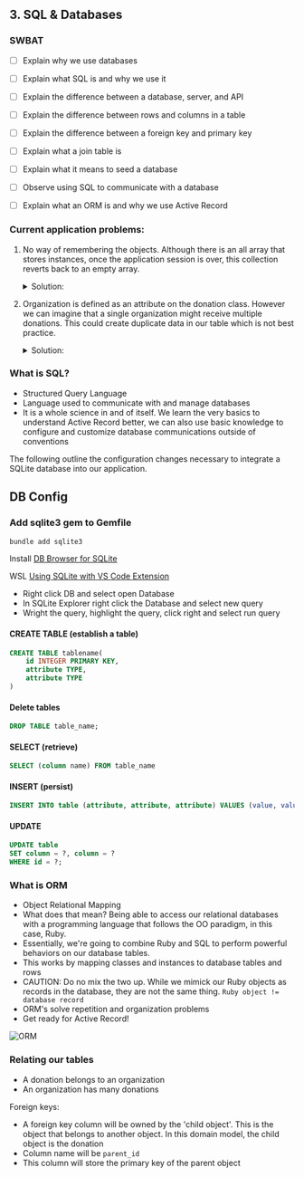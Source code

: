 ## 3. SQL & Databases

### SWBAT

- [ ] Explain why we use databases
- [ ] Explain what SQL is and why we use it
- [ ] Explain the difference between a database, server, and API
- [ ] Explain the difference between rows and columns in a table
- [ ] Explain the difference between a foreign key and primary key
- [ ] Explain what a join table is
- [ ] Explain what it means to seed a database
- [ ] Observe using SQL to communicate with a database
- [ ] Explain what an ORM is and why we use Active Record


### Current application problems:

1. No way of remembering the objects. Although there is an all array that stores instances, once the application session is over, this collection reverts back to an empty array.
    <details>
    <summary>Solution:</summary>
        Persist and manage data by establishing a database
    </details>

2. Organization is defined as an attribute on the donation class. However we can imagine that a single organization might receive multiple donations. This could create duplicate data in our table which is not best practice.
    <details>
    <summary>Solution:</summary>
        Isolate organization as its own class and relate donations to an individual organization by using a foreign key column
    </details>


### What is SQL?

- Structured Query Language
- Language used to communicate with and manage databases
- It is a whole science in and of itself. We learn the very basics to understand Active Record better, we can also use basic knowledge to configure and customize database communications outside of conventions

The following outline the configuration changes necessary to integrate a SQLite database into our application.
  
## DB Config

### Add sqlite3 gem to Gemfile

```bash
bundle add sqlite3
```

Install [DB Browser for SQLite](https://sqlitebrowser.org/)

WSL [Using SQLite with VS Code Extension](https://www.youtube.com/watch?v=bKixKfb1J1o)
  - Right click DB and select open Database
  - In SQLite Explorer right click the Database and select new query 
  - Wright the query, highlight the query, click right and select run query


#### CREATE TABLE (establish a table)

```sql
CREATE TABLE tablename(
    id INTEGER PRIMARY KEY,
    attribute TYPE,
    attribute TYPE
)
```

#### Delete tables
```sql 
DROP TABLE table_name;
```

#### SELECT (retrieve)

```sql
SELECT (column name) FROM table_name
```

#### INSERT (persist)

```sql
INSERT INTO table (attribute, attribute, attribute) VALUES (value, value, value)

```

#### UPDATE

```sql
UPDATE table
SET column = ?, column = ?
WHERE id = ?;
```

### What is ORM

- Object Relational Mapping
- What does that mean? Being able to access our relational databases with a programming language that follows the OO paradigm, in this case, Ruby. 
- Essentially, we're going to combine Ruby and SQL to perform powerful behaviors on our database tables.
- This works by mapping classes and instances to database tables and rows
- CAUTION: Do no mix the two up. While we mimick our Ruby objects as records in the database, they are not the same thing. `Ruby object != database record`
- ORM's solve repetition and organization problems
- Get ready for Active Record!

![ORM](./donations_table.png)

### Relating our tables

- A donation belongs to an organization
- An organization has many donations

Foreign keys:
- A foreign key column will be owned by the 'child object'. This is the object that belongs to another object. In this domain model, the child object is the donation
- Column name will be `parent_id` 
- This column will store the primary key of the parent object
